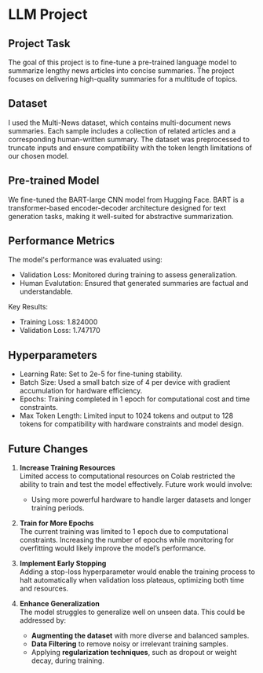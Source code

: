 # LLM Project

## Project Task
The goal of this project is to fine-tune a pre-trained language model to summarize lengthy news articles into concise summaries. The project focuses on delivering high-quality summaries for a multitude of topics.

## Dataset
I used the Multi-News dataset, which contains multi-document news summaries. Each sample includes a collection of related articles and a corresponding human-written summary. The dataset was preprocessed to truncate inputs and ensure compatibility with the token length limitations of our chosen model.

## Pre-trained Model
We fine-tuned the BART-large CNN model from Hugging Face. BART is a transformer-based encoder-decoder architecture designed for text generation tasks, making it well-suited for abstractive summarization.

## Performance Metrics
The model's performance was evaluated using:
- Validation Loss: Monitored during training to assess generalization.
- Human Evalutation: Ensured that generated summaries are factual and understandable.

Key Results:
- Training Loss: 1.824000
- Validation Loss: 1.747170
## Hyperparameters
- Learning Rate: Set to 2e-5 for fine-tuning stability.
- Batch Size: Used a small batch size of 4 per device with gradient accumulation for hardware efficiency.
- Epochs: Training completed in 1 epoch for computational cost and time constraints.
- Max Token Length: Limited input to 1024 tokens and output to 128 tokens for compatibility with hardware constraints and model design.

## Future Changes
1. **Increase Training Resources**  
   Limited access to computational resources on Colab restricted the ability to train and test the model effectively. Future work would involve:  
   - Using more powerful hardware to handle larger datasets and longer training periods.

2. **Train for More Epochs**  
   The current training was limited to 1 epoch due to computational constraints. Increasing the number of epochs while monitoring for overfitting would likely improve the model’s performance.

3. **Implement Early Stopping**  
   Adding a stop-loss hyperparameter would enable the training process to halt automatically when validation loss plateaus, optimizing both time and resources.

4. **Enhance Generalization**  
   The model struggles to generalize well on unseen data. This could be addressed by:  
   - **Augmenting the dataset** with more diverse and balanced samples.  
   - **Data Filtering** to remove noisy or irrelevant training samples.  
   - Applying **regularization techniques**, such as dropout or weight decay, during training.

